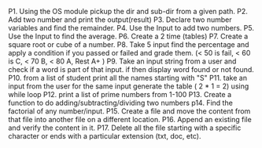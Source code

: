 P1. Using the OS module pickup the dir and sub-dir from a given path.
P2. Add two number and print the output(result)
P3. Declare two number variables and find the remainder.
P4. Use the Input to add two numbers.
P5. Use the Input to find the average.
P6. Create a 2 time (tables)
P7. Create a square root or cube of a number.
P8. Take 5 input find the percentage and apply a condition if you passed or failed and grade them. (< 50 is fail, < 60 is C, < 70 B, < 80 A, Rest A+ )
P9. Take an input string from a user and check if a word is part of that input. if then display word found or not found.
P10. from a list of student print all the names starting with "S"
P11. take an input from the user for the same input generate the table ( 2 \* 1 = 2) using while loop
P12. print a list of prime numbers from 1-100
P13. Create a function to do adding/subtracting/dividing two numbers
p14. Find the factorial of any number/input.
P15. Create a file and move the content from that file into another file on a different location.
P16. Append an existing file and verify the content in it.
P17. Delete all the file starting with a specific character or ends with a particular extension (txt, doc, etc).
